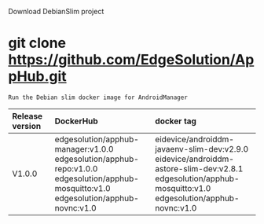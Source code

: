 Download DebianSlim project

# git clone https://github.com/EdgeSolution/AppHub.git

`Run the Debian slim docker image for AndroidManager`

| Release version  | DockerHub |    docker tag    |
| :------------------- | :-------------- | :----------|
|     V1.0.0         | edgesolution/apphub-manager:v1.0.0<br />edgesolution/apphub-repo:v1.0.0<br />edgesolution/apphub-mosquitto:v1.0<br />edgesolution/apphub-novnc:v1.0 | eidevice/androiddm-javaenv-slim-dev:v2.9.0 <br />eidevice/androiddm-astore-slim-dev:v2.8.1<br />edgesolution/apphub-mosquitto:v1.0<br />edgesolution/apphub-novnc:v1.0<br /> |
